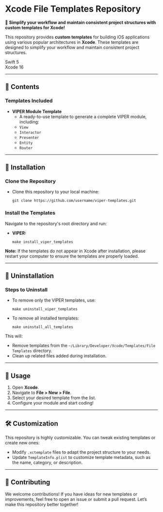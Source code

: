 <h1>Xcode File Templates Repository</h1>

<p>🎉 <strong>Simplify your workflow and maintain consistent project structures with custom templates for Xcode!</strong></p>

<p>This repository provides <strong>custom templates</strong> for building iOS applications using various popular architectures in <strong>Xcode</strong>. These templates are designed to simplify your workflow and maintain consistent project structures.
</p>

<div class="tags">
    <div class="tag gray">Swift 5</div>
    <div class="tag blue">Xcode 16</div>
</div>

<hr>
<h2>📂 Contents</h2>
<h3>Templates Included</h3>
<ul>
    <li><strong>VIPER Module Template</strong>
        <ul>
            <li>A ready-to-use template to generate a complete VIPER module, including:</li>
            <li><code>View</code></li>
            <li><code>Interactor</code></li>
            <li><code>Presenter</code></li>
            <li><code>Entity</code></li>
            <li><code>Router</code></li>
        </ul>
    </li>
</ul>

<hr>
<h2>🚀 Installation</h2>
<h3>Clone the Repository</h3>
<ul> 
<li><p>Clone this repository to your local machine:</p></li>
<pre><code>git clone https://github.com/username/viper-templates.git</code></pre>
</ul>
<h3>Install the Templates</h3>
<p>Navigate to the repository's root directory and run:</p>
<ul> 
<li><p><b>VIPER:</b></p></li>
<pre><code>make install_viper_templates</code></pre>
</ul>

<div class="note">
    <strong>Note:</strong> If the templates do not appear in Xcode after installation, please restart your computer to ensure the templates are properly loaded.
</div>

<hr>
<h2>🔄 Uninstallation</h2>
<h3>Steps to Uninstall</h3>
<ul>
<li><p>To remove only the VIPER templates, use:</p></li>
<pre><code>make uninstall_viper_templates</code></pre>
<li><p>To remove all installed templates:</p></li>
  <pre><code>make uninstall_all_templates</code></pre>
</ul>
<p>This will:</p>
<ul>
    <li>Remove templates from the <code>~/Library/Developer/Xcode/Templates/File Templates</code> directory.</li>
    <li>Clean up related files added during installation.</li>
</ul>

<hr>
<h2>📜 Usage</h2>
<ol>
    <li>Open <strong>Xcode</strong>.</li>
    <li>Navigate to <strong>File > New > File</strong>.</li>
    <li>Select your desired template from the list.</li>
    <li>Configure your module and start coding!</li>
</ol>

<hr>
<h2>🛠 Customization</h2>
<p>This repository is highly customizable. You can tweak existing templates or create new ones:</p>
<ul>
    <li>Modify <code>.xctemplate</code> files to adapt the project structure to your needs.</li>
    <li>Update <code>TemplateInfo.plist</code> to customize template metadata, such as the name, category, or description.</li>
</ul>

<hr>
<h2>🤝 Contributing</h2>
<p>We welcome contributions! If you have ideas for new templates or improvements, feel free to open an issue or submit a pull request. Let’s make this repository better together!</p>

</body>
</html>
